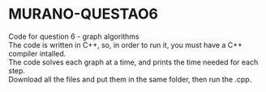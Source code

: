 # MURANO-QUESTAO6
Code for question 6 - graph algorithms\
The code is written in C++, so, in order to run it, you must have a C++ compiler intalled.\
The code solves each graph at a time, and prints the time needed for each step.\
Download all the files and put them in the same folder, then run the .cpp.
